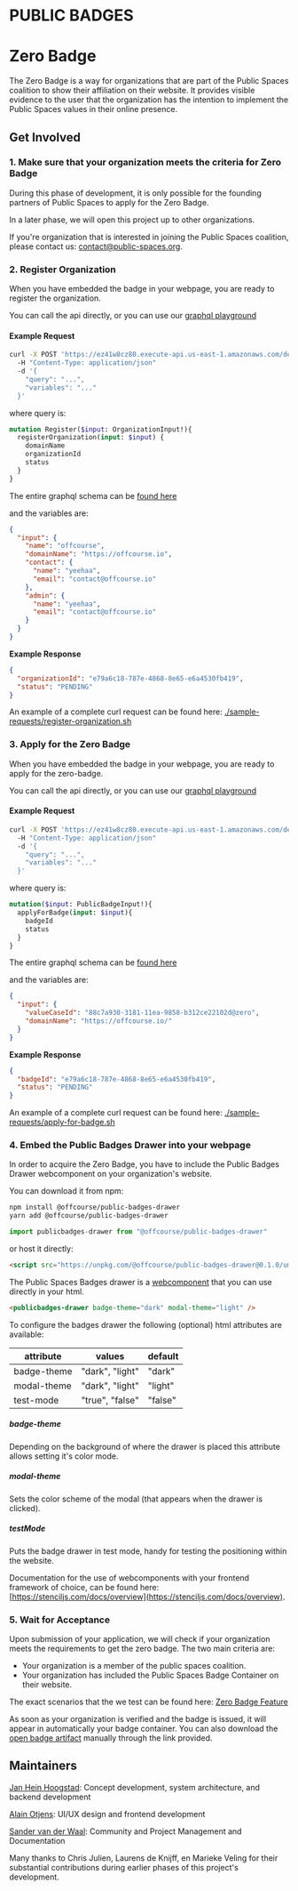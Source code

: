 PUBLIC BADGES
=============

# Zero Badge

The Zero Badge is a way for organizations that are part of the Public
Spaces coalition to show their affiliation on their website. It provides
visible evidence to the user that the organization has the intention to
implement the Public Spaces values in their online presence.


## Get Involved

### 1. Make sure that your organization meets the criteria for Zero Badge

During this phase of development, it is only possible for the founding
partners of Public Spaces to apply for the Zero Badge.

In a later phase, we will open this project up to other organizations.

If you're organization that is interested in joining the Public Spaces coalition,
please contact us: [contact@public-spaces.org](contact@public-spaces.org).


### 2. Register Organization

When you have embedded the badge in your webpage, you are ready to register the organization.

You can call the api directly, or you can use our [graphql playground](https://ez41w8cz80.execute-api.us-east-1.amazonaws.com/dev/playground)


#### Example Request

```bash
curl -X POST 'https://ez41w8cz80.execute-api.us-east-1.amazonaws.com/dev/graphql'
  -H "Content-Type: application/json"
  -d '{
    "query": "...",
    "variables": "..."
  }'
```

where query is:

```graphql
mutation Register($input: OrganizationInput!){
  registerOrganization(input: $input) {
    domainName
    organizationId
    status
  }
}
``` 
The entire graphql schema can be [found here](/src-schema)

and the variables are:

```json
{
  "input": {
    "name": "offcourse",
    "domainName": "https://offcourse.io",
    "contact": {
      "name": "yeehaa",
      "email": "contact@offcourse.io"
    },
    "admin": {
      "name": "yeehaa",
      "email": "contact@offcourse.io"
    }
  }
}
```

**Example Response**

```json
{
  "organizationId": "e79a6c18-787e-4868-8e65-e6a4530fb419",
  "status": "PENDING"
}
```

An example of a complete curl request can be found here: [./sample-requests/register-organization.sh](./sample-requests/register-organization.sh)


### 3. Apply for the Zero Badge

When you have embedded the badge in your webpage, you are ready to apply for
the zero-badge.

You can call the api directly, or you can use our [graphql playground](https://ez41w8cz80.execute-api.us-east-1.amazonaws.com/dev/playground)

#### Example Request

```bash
curl -X POST 'https://ez41w8cz80.execute-api.us-east-1.amazonaws.com/dev/graphql'
  -H "Content-Type: application/json"
  -d '{
    "query": "...",
    "variables": "..."
  }'
```

where query is:

```graphql
mutation($input: PublicBadgeInput!){
  applyForBadge(input: $input){
    badgeId
    status
  }
}
``` 
The entire graphql schema can be [found here](/src-schema)

and the variables are:

```json
{
  "input": {
    "valueCaseId": "88c7a930-3181-11ea-9858-b312ce22102d@zero",
    "domainName": "https://offcourse.io/"
  }
}
```

**Example Response**

```json
{
  "badgeId": "e79a6c18-787e-4868-8e65-e6a4530fb419",
  "status": "PENDING"
}
```

An example of a complete curl request can be found here: [./sample-requests/apply-for-badge.sh](./sample-requests/apply-for-badge.sh)

### 4. Embed the Public Badges Drawer into your webpage

In order to acquire the Zero Badge, you have to include the Public Badges Drawer 
webcomponent on your organization's website.

You can download it from npm:

```bash
npm install @offcourse/public-badges-drawer
yarn add @offcourse/public-badges-drawer
```

```js
import publicbadges-drawer from "@offcourse/public-badges-drawer"
```

or host it directly:

```html
<script src="https://unpkg.com/@offcourse/public-badges-drawer@0.1.0/umd/container.production.min.js" async></script>
```

The Public Spaces Badges drawer is a [webcomponent](https://www.webcomponents.org/introduction)
that you can use directly in your html.

```html
<publicbadges-drawer badge-theme="dark" modal-theme="light" />
```

To configure the badges drawer the following (optional) html attributes are available:

| attribute   | values          | default   |
|-------------|-----------------|-----------|
| badge-theme | "dark", "light" | "dark"    |
| modal-theme | "dark", "light" | "light"   |
| test-mode   | "true", "false" | "false"   |

##### badge-theme
Depending on the background of where the drawer is placed this attribute allows setting it's color mode.
 
##### modal-theme
Sets the color scheme of the modal (that appears when the drawer is clicked).
 
##### testMode
Puts the badge drawer in test mode, handy for testing the positioning within the website.


Documentation for the use of webcomponents with your frontend framework of choice,
can be found here: [https://stenciljs.com/docs/overview](https://stenciljs.com/docs/overview).


### 5. Wait for Acceptance

Upon submission of your application, we will check if your organization meets the
requirements to get the zero badge. The two main criteria are:

- Your organization is a member of the public spaces coalition.
- Your organization has included the Public Spaces Badge Container on their
website.

The exact scenarios that the we test can be found here: [Zero Badge Feature](/src-feature)

As soon as your organization is verified and the badge is issued, it will appear
in automatically your badge container. You can also download the
[open badge artifact](./src-fixture) manually through the link provided.

## Maintainers

[Jan Hein Hoogstad](https://github.com/yeehaa123): Concept development, system architecture, and backend development

[Alain Otjens](https://github.com/alain0): UI/UX design and frontend development

[Sander van der Waal](https://github.com/sandervdwaal): Community and Project Management and Documentation

Many thanks to Chris Julien, Laurens de Knijff, en Marieke Veling for their
substantial contributions during earlier phases of this project's development.
